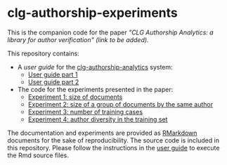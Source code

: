 # clg-authorship-experiments

This is the companion code for the paper *"CLG Authorship Analytics: a library for author verification" (link to be added).*

This repository contains:

- A *user guide* for the [clg-authorship-analytics](https://github.com/erwanm/clg-authorship-analytics) system:
    - [User guide part 1](https://erwanm.github.io/user-guide-part1.html)
    - [User guide part 2](https://erwanm.github.io/user-guide-part2.html)
- The code for the experiments presented in the paper:
    - [Experiment 1: size of documents](https://erwanm.github.io/expe1.html)
    - [Experiment 2: size of a group of documents by the same author](https://erwanm.github.io/expe2.html)
    - [Experiment 3: number of training cases](https://erwanm.github.io/expe3.html)
    - [Experiment 4: author diversity in the training set](https://erwanm.github.io/expe4.html)
 
The documentation and experiments are provided as [RMarkdown](https://rmarkdown.rstudio.com/) documents for the sake of reproducibility. The source code is included in this repository. Please follow the instructions in the [user guide]((https://erwanm.github.io/user-guide-part1.html)) to execute the Rmd source files.


